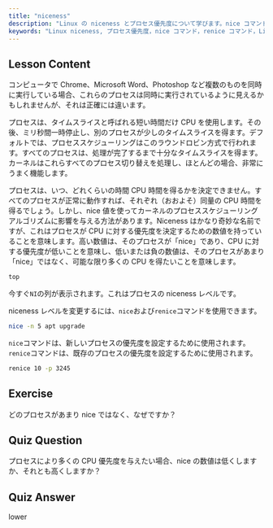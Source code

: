 ```yaml
---
title: "niceness"
description: "Linux の niceness とプロセス優先度について学びます。nice コマンドと renice コマンドを理解し、プロセスの CPU 時間を管理します。システムパフォーマンスを向上させましょう！"
keywords: "Linux niceness, プロセス優先度，nice コマンド，renice コマンド，Linux チュートリアル，CPU スケジューリング，初心者向け Linux, Linux ガイド"
---
```


## Lesson Content

コンピュータで Chrome、Microsoft Word、Photoshop など複数のものを同時に実行している場合、これらのプロセスは同時に実行されているように見えるかもしれませんが、それは正確には違います。

プロセスは、タイムスライスと呼ばれる短い時間だけ CPU を使用します。その後、ミリ秒間一時停止し、別のプロセスが少しのタイムスライスを得ます。デフォルトでは、プロセススケジューリングはこのラウンドロビン方式で行われます。すべてのプロセスは、処理が完了するまで十分なタイムスライスを得ます。カーネルはこれらすべてのプロセス切り替えを処理し、ほとんどの場合、非常にうまく機能します。

プロセスは、いつ、どれくらいの時間 CPU 時間を得るかを決定できません。すべてのプロセスが正常に動作すれば、それぞれ（おおよそ）同量の CPU 時間を得るでしょう。しかし、nice 値を使ってカーネルのプロセススケジューリングアルゴリズムに影響を与える方法があります。Niceness はかなり奇妙な名前ですが、これはプロセスが CPU に対する優先度を決定するための数値を持っていることを意味します。高い数値は、そのプロセスが「nice」であり、CPU に対する優先度が低いことを意味し、低いまたは負の数値は、そのプロセスがあまり「nice」ではなく、可能な限り多くの CPU を得たいことを意味します。

```bash
top
```

今すぐ`NI`の列が表示されます。これはプロセスの niceness レベルです。

niceness レベルを変更するには、`nice`および`renice`コマンドを使用できます。

```bash
nice -n 5 apt upgrade
```

`nice`コマンドは、新しいプロセスの優先度を設定するために使用されます。`renice`コマンドは、既存のプロセスの優先度を設定するために使用されます。

```bash
renice 10 -p 3245
```

## Exercise

どのプロセスがあまり nice ではなく、なぜですか？

## Quiz Question

プロセスにより多くの CPU 優先度を与えたい場合、nice の数値は低くしますか、それとも高くしますか？

## Quiz Answer

lower
